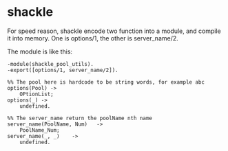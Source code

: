 # shackle
For speed reason, shackle encode two function into a module, and compile it into memory.
One is options/1, the other is server_name/2.

The module is like this:

```
-module(shackle_pool_utils).
-export([options/1, server_name/2]).

%% The pool here is hardcode to be string words, for example abc
options(Pool) ->
	OPtionList;
options(_) ->
	undefined.

%% The server_name return the poolName nth name
server_name(PoolName, Num)	 ->
	PoolName_Num;
server_name(_, _)	 ->
	undefined.
```
